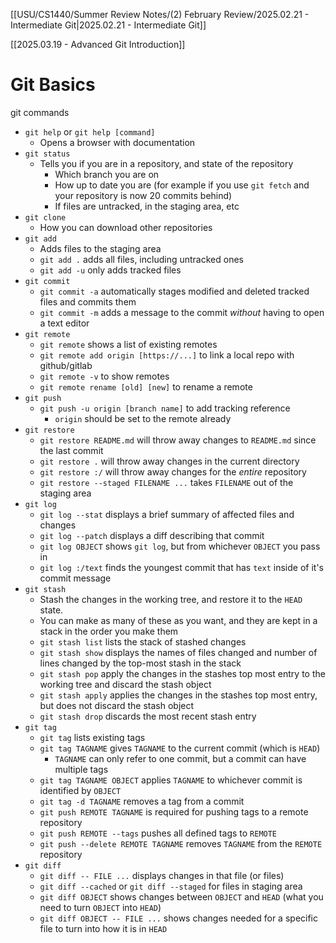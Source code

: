 [[USU/CS1440/Summer Review Notes/(2) February Review/2025.02.21 - Intermediate Git|2025.02.21 - Intermediate Git]]

[[2025.03.19 - Advanced Git Introduction]]
# Git Basics
git commands
- `git help` or `git help [command]`
	- Opens a browser with documentation 
- `git status`
	- Tells you if you are in a repository, and state of the repository
		- Which branch you are on
		- How up to date you are (for example if you use `git fetch` and your repository is now 20 commits behind)
		- If files are untracked, in the staging area, etc
- `git clone`
	- How you can download other repositories
- `git add`
	- Adds files to the staging area
	- `git add .` adds all files, including untracked ones
	- `git add -u` only adds tracked files
- `git commit`
	- `git commit -a` automatically stages modified and deleted tracked files and commits them
	- `git commit -m` adds a message to the commit *without* having to open a text editor
- `git remote`
	- `git remote` shows a list of existing remotes
	- `git remote add origin [https://...]` to link a local repo with github/gitlab
	- `git remote -v` to show remotes
	- `git remote rename [old] [new]` to rename a remote
- `git push`
	- `git push -u origin [branch name]` to add tracking reference
		- `origin` should be set to the remote already
- `git restore`
	- `git restore README.md` will throw away changes to `README.md` since the last commit
	- `git restore .` will throw away changes in the current directory
	- `git restore :/` will throw away changes for the _entire_ repository
	- `git restore --staged FILENAME ...` takes `FILENAME` out of the staging area
- `git log`
	- `git log --stat` displays a brief summary of affected files and changes
	- `git log --patch` displays a diff describing that commit
	- `git log OBJECT` shows `git log`, but from whichever `OBJECT` you pass in
	- `git log :/text` finds the youngest commit that has `text` inside of it's commit message
- `git stash` 
	- Stash the changes in the working tree, and restore it to the `HEAD` state.
	- You can make as many of these as you want, and they are kept in a stack in the order you make them
	- `git stash list` lists the stack of stashed changes
	- `git stash show` displays the names of files changed and number of lines changed by the top-most stash in the stack
	- `git stash pop` apply the changes in the stashes top most entry to the working tree and discard the stash object
	- `git stash apply` applies the changes in the stashes top most entry, but does not discard the stash object
	- `git stash drop` discards the most recent stash entry
- `git tag` 
	- `git tag` lists existing tags
	- `git tag TAGNAME` gives `TAGNAME` to the current commit (which is `HEAD`)
		- `TAGNAME` can only refer to one commit, but a commit can have multiple tags
	- `git tag TAGNAME OBJECT` applies `TAGNAME` to whichever commit is identified by `OBJECT`
	- `git tag -d TAGNAME` removes a tag from a commit
	- `git push REMOTE TAGNAME` is required for pushing tags to a remote repository
	- `git push REMOTE --tags` pushes all defined tags to `REMOTE`
	- `git push --delete REMOTE TAGNAME` removes  `TAGNAME` from the `REMOTE` repository
- `git diff`
	- `git diff -- FILE ...` displays changes in that file (or files)
	- `git diff --cached` or `git diff --staged` for files in staging area
	- `git diff OBJECT` shows changes between `OBJECT` and `HEAD` (what you need to turn `OBJECT` into `HEAD`)
	- `git diff OBJECT -- FILE ...` shows changes needed for a specific file to turn into how it is in `HEAD`
